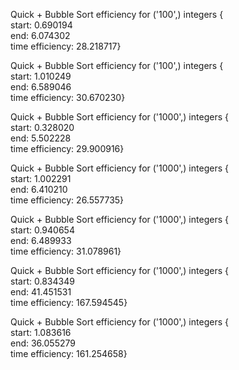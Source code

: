Quick + Bubble Sort efficiency for ('100',) integers  {       
start: 0.690194   
end: 6.074302   
time efficiency: 28.218717}         

Quick + Bubble Sort efficiency for ('100',) integers  {       
start: 1.010249   
end: 6.589046   
time efficiency: 30.670230}         

Quick + Bubble Sort efficiency for ('1000',) integers  {       
start: 0.328020   
end: 5.502228   
time efficiency: 29.900916}         

Quick + Bubble Sort efficiency for ('1000',) integers  {       
start: 1.002291   
end: 6.410210   
time efficiency: 26.557735}         

Quick + Bubble Sort efficiency for ('1000',) integers  {       
start: 0.940654   
end: 6.489933   
time efficiency: 31.078961}         

Quick + Bubble Sort efficiency for ('1000',) integers  {       
start: 0.834349   
end: 41.451531   
time efficiency: 167.594545}         

Quick + Bubble Sort efficiency for ('1000',) integers  {       
start: 1.083616   
end: 36.055279   
time efficiency: 161.254658}         

